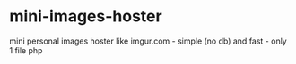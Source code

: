 # mini-images-hoster
mini personal images hoster like imgur.com - simple (no db) and fast - only 1 file php
